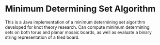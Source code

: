 # Minimum Determining Set Algorithm

This is a Java implementation of a minimum determining set algorithm developed for knot theory research. 
Can compute minimum determining sets on both torus and planar mosaic boards, as well as evaluate a binary string representation of a tiled board.
